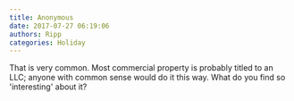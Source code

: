 ```yaml
---
title: Anonymous
date: 2017-07-27 06:19:06
authors: Ripp
categories: Holiday
---
```


 That is very common. Most commercial property is probably titled to an LLC; anyone with common sense would do it this way.  What do you find so 'interesting' about it?